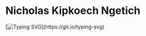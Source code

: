 # Nicholas Kipkoech Ngetich

[![Typing SVG](https://readme-typing-svg.herokuapp.com/?lines=Welcome+to+my+Github+profile;My+name+is+Nicholas+Kipkoech;Am+a+FullStack+software+developer;based+in+Nairobi+Kenya;)](https://git.io/typing-svg)
